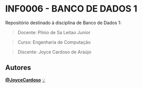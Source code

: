 # **INF0006 - BANCO DE DADOS 1**
 Repositório destinado à disciplina de Banco de Dados 1:
 
> Docente: Plínio de Sa Leitao Junior

> Curso: Engenharia de Computação

> Discente: Joyce Cardoso de Araújo

## Autores
<a href="https://github.com/joycecardoso">
 <b>@JoyceCardoso</b></sub></a> <a href="https://github.com/joycecardoso" title="BancoDeDados">💡
</a>
